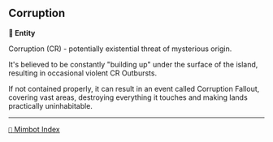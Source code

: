 ## Corruption

**🪪 Entity**

Corruption (CR) - potentially existential threat of mysterious origin. 

It's believed to be constantly "building up" under the surface of the island, resulting in occasional violent CR Outbursts. 

If not contained properly, it can result in an event called Corruption Fallout, covering vast areas, destroying everything it touches and making lands practically uninhabitable.

-----
[`📑` Mimbot Index](<https://zeithalt.github.io/r/#a2b0>)
<!---
keywords:
aliases:
-->